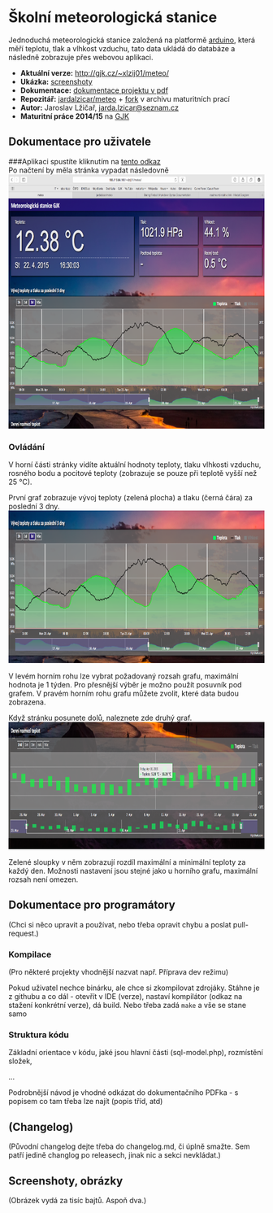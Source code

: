 # Školní meteorologická stanice

Jednoduchá meteorologická stanice založená na platformě [arduino](http://www.arduino.cc), která měří teplotu, tlak a vlhkost vzduchu, tato data ukládá do databáze a následně zobrazuje přes webovou aplikaci.

- **Aktuální verze:** <http://gjk.cz/~xlzij01/meteo/>
- **Ukázka:** [screenshoty](https://github.com/jardalzicar/meteo/tree/master/screenshots)
- **Dokumentace:** [dokumentace projektu v pdf](http://abc) 
- **Repozitář:** [jardalzicar/meteo](https://github.com/jardalzicar/meteo) + [fork](https://github.com/gjkcz/meteo) v archivu maturitních prací
- **Autor:** Jaroslav Lžičař, <jarda.lzicar@seznam.cz>
- **Maturitní práce 2014/15** na [GJK](https://github.com/gjkcz/gjkcz)


## Dokumentace pro uživatele


###Aplikaci spustíte kliknutím na [tento odkaz](http://gjk.cz/~xlzij01/meteo/)  
Po načtení by měla stránka vypadat následovně
<img src="screenshots/gui0.png" style="height: 500px;"/>

### Ovládání

V horní části stránky vidíte aktuální hodnoty teploty, tlaku vlhkosti vzduchu, rosného bodu a pocitové teploty (zobrazuje se pouze při teplotě vyšší než 25 °C).


První graf zobrazuje vývoj teploty (zelená plocha) a tlaku (černá čára) za poslední 3 dny.  
<img src="screenshots/chart1.png" style="height: 300px;"/>  
  
V levém horním rohu lze vybrat požadovaný rozsah grafu, maximální hodnota je 1 týden. Pro přesnější výběr je možno použít posuvník pod grafem. V pravém horním rohu grafu můžete zvolit, které data budou zobrazena.


Když stránku posunete dolů, naleznete zde druhý graf.
<img src="screenshots/chart2.png" style="height: 250px;"/>
  
Zelené sloupky v něm zobrazují rozdíl maximální a minimální teploty za každý den. Možnosti nastavení jsou stejné jako u horního grafu, maximální rozsah není omezen.    
   





## Dokumentace pro programátory
(Chci si něco upravit a používat, nebo třeba opravit chybu a poslat pull-request.)

### Kompilace 
(Pro některé projekty vhodnější nazvat např. Příprava dev režimu)

Pokud uživatel nechce binárku, ale chce si zkompilovat zdrojáky. Stáhne je z githubu a co dál - otevřít v IDE (verze), nastaví kompilátor (odkaz na stažení konkrétní verze), dá build. Nebo třeba zadá `make` a vše se stane samo

### Struktura kódu
Základní orientace v kódu, jaké jsou hlavní části (sql-model.php), rozmístění složek, 

...

Podrobnější návod je vhodné odkázat do dokumentačního PDFka - s popisem co tam třeba lze najít (popis tříd, atd)


## (Changelog)
(Původní changelog dejte třeba do changelog.md, či úplně smažte. Sem patří jedině changlog po releasech, jinak nic a sekci nevkládat.)

## Screenshoty, obrázky
(Obrázek vydá za tisíc bajtů. Aspoň dva.)